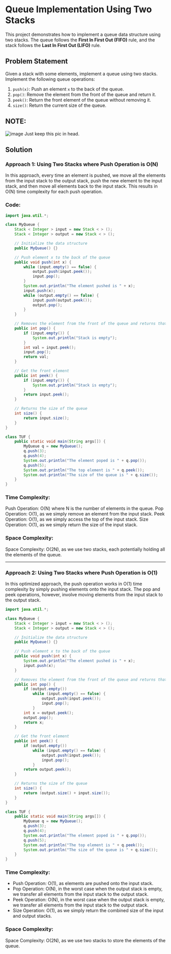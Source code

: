 # Queue Implementation Using Two Stacks

This project demonstrates how to implement a queue data structure using two stacks. The queue follows the **First In First Out (FIFO)** rule, and the stack follows the **Last In First Out (LIFO)** rule.

## Problem Statement

Given a stack with some elements, implement a queue using two stacks. Implement the following queue operations:

1. `push(x)`: Push an element `x` to the back of the queue.
2. `pop()`: Remove the element from the front of the queue and return it.
3. `peek()`: Return the front element of the queue without removing it.
4. `size()`: Return the current size of the queue.

## NOTE:
![image](https://github.com/user-attachments/assets/6fed5fce-5750-4552-b63d-d43394d6555c)
Just keep this pic in head.


## Solution

### Approach 1: Using Two Stacks where Push Operation is O(N)

In this approach, every time an element is pushed, we move all the elements from the input stack to the output stack, push the new element to the input stack, and then move all elements back to the input stack. This results in O(N) time complexity for each push operation.

### Code:

```java
import java.util.*;

class MyQueue {
    Stack < Integer > input = new Stack < > ();
    Stack < Integer > output = new Stack < > ();

    // Initialize the data structure
    public MyQueue() {}

    // Push element x to the back of the queue
    public void push(int x) {
        while (input.empty() == false) {
            output.push(input.peek());
            input.pop();
        }
        System.out.println("The element pushed is " + x);
        input.push(x);
        while (output.empty() == false) {
            input.push(output.peek());
            output.pop();
        }
    }

    // Removes the element from the front of the queue and returns that element
    public int pop() {
        if (input.empty()) {
            System.out.println("Stack is empty");
        }
        int val = input.peek();
        input.pop();
        return val;
    }

    // Get the front element
    public int peek() {
        if (input.empty()) {
            System.out.println("Stack is empty");
        }
        return input.peek();
    }

    // Returns the size of the queue
    int size() {
        return input.size();
    }
}

class TUF {
    public static void main(String args[]) {
        MyQueue q = new MyQueue();
        q.push(3);
        q.push(4);
        System.out.println("The element poped is " + q.pop());
        q.push(5);
        System.out.println("The top element is " + q.peek());
        System.out.println("The size of the queue is " + q.size());
    }
}
```

### Time Complexity:
Push Operation: O(N) where N is the number of elements in the queue.
Pop Operation: O(1), as we simply remove an element from the input stack.
Peek Operation: O(1), as we simply access the top of the input stack.
Size Operation: O(1), as we simply return the size of the input stack.

### Space Complexity:
Space Complexity: O(2N), as we use two stacks, each potentially holding all the elements of the queue.

---

### Approach 2: Using Two Stacks where Push Operation is O(1)

In this optimized approach, the push operation works in O(1) time complexity by simply pushing elements onto the input stack. The pop and peek operations, however, involve moving elements from the input stack to the output stack.

```java
import java.util.*;

class MyQueue {
    Stack < Integer > input = new Stack < > ();
    Stack < Integer > output = new Stack < > ();

    // Initialize the data structure
    public MyQueue() {}

    // Push element x to the back of the queue
    public void push(int x) {
        System.out.println("The element pushed is " + x);
        input.push(x);
    }

    // Removes the element from the front of the queue and returns that element
    public int pop() {
        if (output.empty())
            while (input.empty() == false) {
                output.push(input.peek());
                input.pop();
            }
        int x = output.peek();
        output.pop();
        return x;
    }

    // Get the front element
    public int peek() {
        if (output.empty())
            while (input.empty() == false) {
                output.push(input.peek());
                input.pop();
            }
        return output.peek();
    }

    // Returns the size of the queue
    int size() {
        return (output.size() + input.size());
    }
}

class TUF {
    public static void main(String args[]) {
        MyQueue q = new MyQueue();
        q.push(3);
        q.push(4);
        System.out.println("The element poped is " + q.pop());
        q.push(5);
        System.out.println("The top element is " + q.peek());
        System.out.println("The size of the queue is " + q.size());
    }
}
```

### Time Complexity:
- Push Operation: O(1), as elements are pushed onto the input stack.
- Pop Operation: O(N), in the worst case when the output stack is empty, we transfer all elements from the input stack to the output stack.
- Peek Operation: O(N), in the worst case when the output stack is empty, we transfer all elements from the input stack to the output stack.
- Size Operation: O(1), as we simply return the combined size of the input and output stacks.

### Space Complexity:
Space Complexity: O(2N), as we use two stacks to store the elements of the queue.
